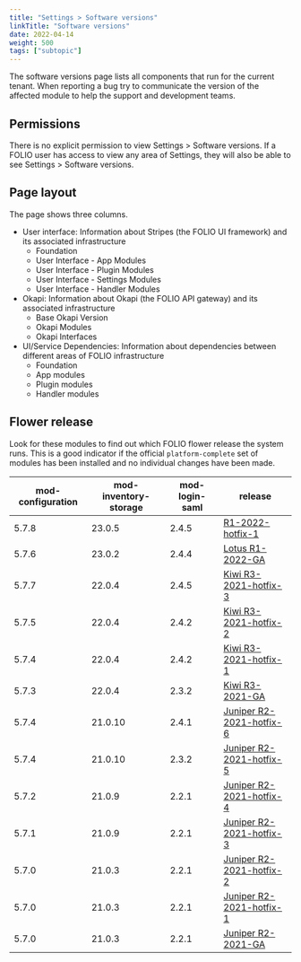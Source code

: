 ```yaml
---
title: "Settings > Software versions"
linkTitle: "Software versions"
date: 2022-04-14
weight: 500
tags: ["subtopic"]
---
```


The software versions page lists all components that run for the current tenant.  When reporting a bug try to communicate the version of the affected module to help the support and development teams.

## Permissions

There is no explicit permission to view Settings > Software versions. If a FOLIO user has access to view any area of Settings, they will also be able to see Settings > Software versions.

## Page layout

The page shows three columns.

* User interface: Information about Stripes (the FOLIO UI framework) and its associated infrastructure
    * Foundation
    * User Interface - App Modules
    * User Interface - Plugin Modules
    * User Interface - Settings Modules
    * User Interface - Handler Modules
* Okapi: Information about Okapi (the FOLIO API gateway) and its associated infrastructure
    * Base Okapi Version
    * Okapi Modules
    * Okapi Interfaces
* UI/Service Dependencies: Information about dependencies between different areas of FOLIO infrastructure
    * Foundation
    * App modules
    * Plugin modules
    * Handler modules


## Flower release

Look for these modules to find out which FOLIO flower release the system runs. This is a good indicator if the official `platform-complete` set of modules has been installed and no individual changes have been made.

| mod-configuration | mod-inventory-storage | mod-login-saml | release |
| ----- | ------- | ----- | - |
| 5.7.8 | 23.0.5  | 2.4.5 | [R1-2022-hotfix-1](https://github.com/folio-org/platform-complete/blob/R1-2022-hotfix-1/install.json) |
| 5.7.6 | 23.0.2  | 2.4.4 | [Lotus R1-2022-GA](https://github.com/folio-org/platform-complete/blob/R1-2022-GA/install.json) |
| 5.7.7 | 22.0.4  | 2.4.5 | [Kiwi R3-2021-hotfix-3](https://github.com/folio-org/platform-complete/blob/R3-2021-hotfix-3/install.json) |
| 5.7.5 | 22.0.4  | 2.4.2 | [Kiwi R3-2021-hotfix-2](https://github.com/folio-org/platform-complete/blob/R3-2021-hotfix-2/install.json) |
| 5.7.4 | 22.0.4  | 2.4.2 | [Kiwi R3-2021-hotfix-1](https://github.com/folio-org/platform-complete/blob/R3-2021-hotfix-1/install.json) |
| 5.7.3 | 22.0.4  | 2.3.2 | [Kiwi R3-2021-GA](https://github.com/folio-org/platform-complete/blob/R3-2021-GA/install.json) |
| 5.7.4 | 21.0.10 | 2.4.1 | [Juniper R2-2021-hotfix-6](https://github.com/folio-org/platform-complete/blob/R2-2021-hotfix-6/install.json) |
| 5.7.4 | 21.0.10 | 2.3.2 | [Juniper R2-2021-hotfix-5](https://github.com/folio-org/platform-complete/blob/R2-2021-hotfix-5/install.json) |
| 5.7.2 | 21.0.9  | 2.2.1 | [Juniper R2-2021-hotfix-4](https://github.com/folio-org/platform-complete/blob/R2-2021-hotfix-4/install.json) |
| 5.7.1 | 21.0.9  | 2.2.1 | [Juniper R2-2021-hotfix-3](https://github.com/folio-org/platform-complete/blob/R2-2021-hotfix-3/install.json) |
| 5.7.0 | 21.0.3  | 2.2.1 | [Juniper R2-2021-hotfix-2](https://github.com/folio-org/platform-complete/blob/R2-2021-hotfix-2/install.json) |
| 5.7.0 | 21.0.3  | 2.2.1 | [Juniper R2-2021-hotfix-1](https://github.com/folio-org/platform-complete/blob/R2-2021-hotfix-1/install.json) |
| 5.7.0 | 21.0.3  | 2.2.1 | [Juniper R2-2021-GA](https://github.com/folio-org/platform-complete/blob/R2-2021-GA/install.json) |
